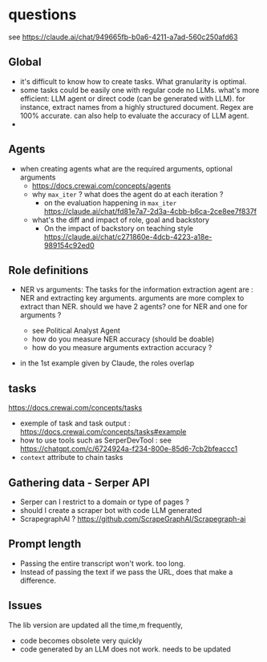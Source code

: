 # questions

see https://claude.ai/chat/949665fb-b0a6-4211-a7ad-560c250afd63


## Global

- it's difficult to know how to create tasks. What granularity is optimal.
- some tasks could be easily one with regular code no LLMs. what's more efficient: LLM agent or direct code (can be generated with LLM). for instance, extract names from a highly structured document. Regex are 100% accurate. can also help to evaluate the accuracy of LLM agent.
-



## Agents

- when creating agents what are the required arguments, optional arguments
  - https://docs.crewai.com/concepts/agents
  - why `max_iter` ? what does the agent do at each iteration ?
    - on the evaluation happening in `max_iter` https://claude.ai/chat/fd81e7a7-2d3a-4cbb-b6ca-2ce8ee7f837f
  - what's the diff and impact of role, goal and backstory
    - On the impact of backstory on teaching style https://claude.ai/chat/c271860e-4dcb-4223-a18e-989154c92ed0

## Role definitions

- NER vs arguments: The tasks for the information extraction agent are : NER and extracting key arguments. arguments are more complex to extract than NER. should we have 2 agents? one for NER and one for arguments ?
  - see Political Analyst Agent
  - how do you measure NER accuracy (should be doable)
  - how do you measure arguments extraction accuracy ?

- in the 1st example given by Claude, the roles overlap

## tasks

https://docs.crewai.com/concepts/tasks

- exemple of task and task output : https://docs.crewai.com/concepts/tasks#example
- how to use tools such as SerperDevTool : see https://chatgpt.com/c/6724924a-f234-800e-85d6-7cb2bfeaccc1
- `context` attribute to chain tasks


## Gathering data - Serper API

- Serper can I restrict to a domain or type of pages ?
- should I create a scraper bot with code LLM generated
- ScrapegraphAI ? https://github.com/ScrapeGraphAI/Scrapegraph-ai

## Prompt length

- Passing the entire transcript won't work. too long.
- Instead of passing the text if we pass the URL, does that make a difference.

## Issues

The lib version are updated all the time,m frequently,

- code becomes obsolete very quickly
- code generated by an LLM does not work. needs to be updated